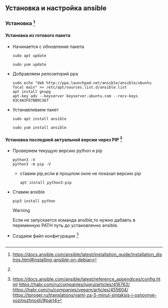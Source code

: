 ## Установка и настройка ansible

### Установка [^1]

#### Установка из готового пакета
- Начинается с обновления пакета
  ```
  sudo apt update
  ```
  ```
  sudo yum update
  ```
- Добравляем репозиторий ppa
  ```
  sudo echo "deb http://ppa.launchpad.net/ansible/ansible/ubuntu focal main" >> /etc/apt/sources.list.d/ansible.list
  apt install gnupg
  apt-key adv --keyserver keyserver.ubuntu.com --recv-keys 93C4A3FD7BB9C367
  ```
- Устанавливаем пакет
  ```
  sudo apt install ansible
  ```
  ```
  sudo yum install ansible
  ```
#### Установка последней актуальной версии через PIP [^2]

- Проверяем текущую версию python и pip
  ```
  python3 -V
  python3 -m pip -V
  ```
  - ставим pip,если в прошлом окне не показал версию pip
    ```
    apt install python3-pip    
    ```
- Ставим ansible
  ```
  pip3 install python
  ```
  >[!WARNING]  
  > Если не запускается команда ansible,то нужно дабавть в переменную PATH путь до установленно ansible. 







- Создаем файл конфигурации [^3]
  ```
  
  ```

[^1]: https://docs.ansible.com/ansible/latest/installation_guide/installation_distros.html#installing-ansible-on-debian
[^2]:
[^3]: https://docs.ansible.com/ansible/latest/reference_appendices/config.html
https://habr.com/ru/companies/jugru/articles/416763/
https://habr.com/ru/companies/veeam/articles/455604/
https://tproger.ru/translations/yaml-za-5-minut-sintaksis-i-osnovnye-vozmozhnosti/#part4
